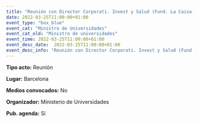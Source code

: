 ```yaml
---
title: "Reunión con Director Corporati. Invest y Salud (Fund. La Caixa), Angel Font"
date: 2022-03-25T11:00:00+01:00
event_type: "box_blue" 
event_cat: "Ministro de Universidades"
event_cat_old: "Ministro de universidades"
event_time: 2022-03-25T11:00:00+01:00
event_desc_date:  2022-03-25T11:00:00+01:00
event_desc_info: "Reunión con Director Corporati. Invest y Salud (Fund. La Caixa), Angel Font"
---
```

<p class="card-light list_schedule_description"><b>Tipo acto:</b> Reunión   
</p>
<p class="card-light list_schedule_description"><b>Lugar:</b> Barcelona
</p>
<p class="card-light list_schedule_description"><b>Medios convocados:</b> No   
</p>
<p class="card-light list_schedule_description"><b>Organizador:</b> Ministerio de Universidades
</p>
<p class="card-light list_schedule_description"><b>Pub. agenda:</b> Sí  

</p>